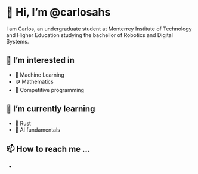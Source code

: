 # 👋 Hi, I’m @carlosahs
I am Carlos, an undergraduate student at Monterrey Institute of Technology and Higher Education studying the bachellor
of Robotics and Digital Systems.

## 👀 I’m interested in
* 🤖 Machine Learning
* 🪙 Mathematics
* 🏁 Competitive programming

## 🌱 I’m currently learning
* 🦀 Rust
* 🤖 AI fundamentals

## 📫 How to reach me ...
* 

<!---
carlosahs/carlosahs is a ✨ special ✨ repository because its `README.md` (this file) appears on your GitHub profile.
You can click the Preview link to take a look at your changes.
--->
